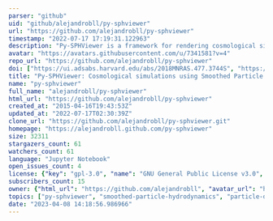 ```yaml
---
parser: "github"
uid: "github/alejandrobll/py-sphviewer"
url: "https://github.com/alejandrobll/py-sphviewer"
timestamp: "2022-07-17 17:19:31.122963"
description: "Py-SPHViewer is a framework for rendering cosmological simulations in Python using the Smoothed Particle Hydrodynamics scheme."
avatar: "https://avatars.githubusercontent.com/u/7341581?v=4"
repo_url: "https://github.com/alejandrobll/py-sphviewer"
doi: ["https://ui.adsabs.harvard.edu/abs/2018MNRAS.477.3744S", "https://ui.adsabs.harvard.edu/abs/2017ascl.soft12003B/abstract"]
title: "Py-SPHViewer: Cosmological simulations using Smoothed Particle Hydrodynamics"
name: "py-sphviewer"
full_name: "alejandrobll/py-sphviewer"
html_url: "https://github.com/alejandrobll/py-sphviewer"
created_at: "2015-04-16T19:43:53Z"
updated_at: "2022-07-17T02:30:39Z"
clone_url: "https://github.com/alejandrobll/py-sphviewer.git"
homepage: "https://alejandrobll.github.com/py-sphviewer"
size: 32311
stargazers_count: 61
watchers_count: 61
language: "Jupyter Notebook"
open_issues_count: 4
license: {"key": "gpl-3.0", "name": "GNU General Public License v3.0", "spdx_id": "GPL-3.0", "url": "https://api.github.com/licenses/gpl-3.0", "node_id": "MDc6TGljZW5zZTk="}
subscribers_count: 15
owner: {"html_url": "https://github.com/alejandrobll", "avatar_url": "https://avatars.githubusercontent.com/u/7341581?v=4", "login": "alejandrobll", "type": "User"}
topics: ["py-sphviewer", "smoothed-particle-hydrodynamics", "particle-data", "python", "visualisation", "n-body", "rendering", "gas", "sph", "cosmological", "simulations", "clustering", "neighbors", "astronomy", "science", "science-research", "parallel", "openmp", "python-api"]
date: "2023-04-08 14:18:56.986966"
---
```

